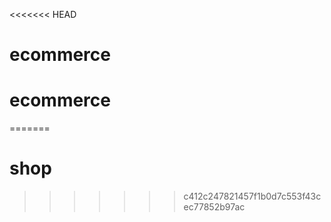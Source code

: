 <<<<<<< HEAD
# ecommerce
# ecommerce
=======
# shop
>>>>>>> c412c247821457f1b0d7c553f43cec77852b97ac
